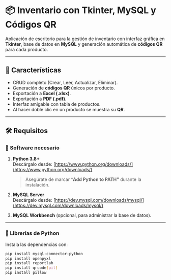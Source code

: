 # 📦 Inventario con Tkinter, MySQL y Códigos QR

Aplicación de escritorio para la gestión de inventario con interfaz gráfica en **Tkinter**, base de datos en **MySQL** y generación automática de **códigos QR** para cada producto.  

---

## 🚀 Características
- CRUD completo (Crear, Leer, Actualizar, Eliminar).  
- Generación de **códigos QR** únicos por producto.  
- Exportación a **Excel (.xlsx)**.  
- Exportación a **PDF (.pdf)**.  
- Interfaz amigable con tabla de productos.  
- Al hacer doble clic en un producto se muestra su **QR**.  

---

## 🛠️ Requisitos

### 🔹 Software necesario
1. **Python 3.8+**  
   Descárgalo desde: [https://www.python.org/downloads/](https://www.python.org/downloads/)  
   > Asegúrate de marcar **“Add Python to PATH”** durante la instalación.

2. **MySQL Server**  
   Descárgalo desde: [https://dev.mysql.com/downloads/mysql/](https://dev.mysql.com/downloads/mysql/)  

3. **MySQL Workbench** (opcional, para administrar la base de datos).  

---

### 🔹 Librerías de Python
Instala las dependencias con:

```bash
pip install mysql-connector-python
pip install openpyxl
pip install reportlab
pip install qrcode[pil]
pip install pillow
